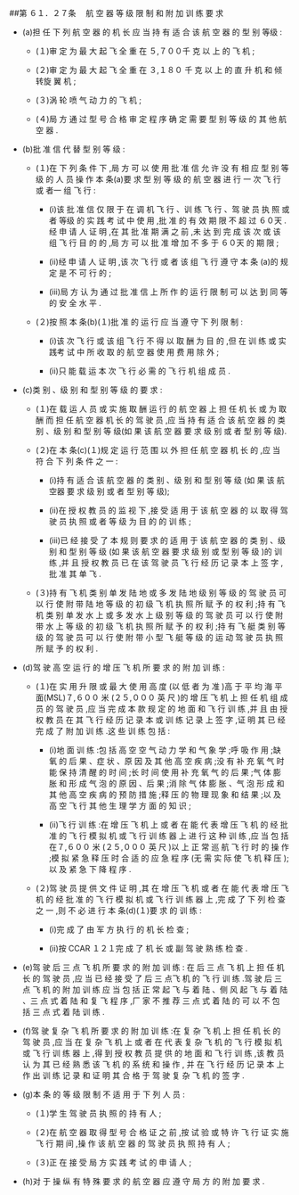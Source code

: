 ##第 ６１．２７条 　航 空 器 等 级 限 制 和 附 加 训 练 要 求

- (a)担 任 下 列 航 空 器 的 机 长 应 当 持 有 适 合 该 航 空 器 的 型 别 等级 :

  + (１)审 定 为 最 大 起 飞 全 重 在 ５,７００千 克 以 上 的 飞 机 ; 

  + (２)审 定 为 最 大 起 飞 全 重 在 ３,１８０ 千 克 以 上 的 直 升 机 和 倾 转旋 翼 机 ;

  + (３)涡 轮 喷 气 动 力 的 飞 机 ; 

  + (４)局 方 通 过 型 号 合 格 审 定 程 序 确 定 需 要 型 别 等 级 的 其 他 航空 器 . 

- (b)批 准 信 代 替 型 别 等 级 : 

  + (１)在 下 列 条 件 下 ,局 方 可 以 使 用 批 准 信 允 许 没 有 相 应 型 别 等级 的 人 员 操 作 本 条(a)要 求 型 别 等 级 的 航 空 器 进 行 一 次 飞 行 或 者一 组 飞 行 :

    * (i)该 批 准 信 仅 限 于 在 调 机 飞 行 、训 练 飞 行 、驾 驶 员 执 照 或 者 等级 的 实 践 考 试 中 使 用 ,批 准 的 有 效 期 限 不 超 过 ６０天 .经 申 请 人 证 明 ,在 其 批 准 期 满 之 前 ,未 达 到 完 成 该 次 或 该 组 飞 行 目 的 的 ,局 方 可 以 批 准 增 加 不 多 于 ６０天 的 期 限 ;

    * (ii)经 申 请 人 证 明 ,该 次 飞 行 或 者 该 组 飞 行 遵 守 本 条 (a)的 规 定 是 不 可 行 的 ;

    * (iii)局 方 认 为 通 过 批 准 信 上 所 作 的 运 行 限 制 可 以 达 到 同 等 的 安 全 水 平 .

  + (２)按 照 本 条(b)(１)批 准 的 运 行 应 当 遵 守 下 列 限 制 : 

    * (i)该 次 飞 行 或 该 组 飞 行 不 得 以 取 酬 为 目 的 ,但 在 训 练 或 实 践考 试 中 所 收 取 的 航 空 器 使 用 费 用 除 外 ; 

    * (ii)只 能 载 运 本 次 飞 行 必 需 的 飞 行 机 组 成 员 . 

- (c)类 别 、级 别 和 型 别 等 级 的 要 求 : 

  + (１)在 载 运 人 员 或 实 施 取 酬 运 行 的 航 空 器 上 担 任 机 长 或 为 取酬 而 担 任 航 空 器 机 长 的 驾 驶 员 ,应 当 持 有 适 合 该 航 空 器 的 类 别 、级 别 和 型 别 等 级(如 果 该 航 空 器 要 求 级 别 或 者 型 别 等 级).

  + (２)在 本 条(c)(１)规 定 运 行 范 围 以 外 担 任 航 空 器 机 长 的 ,应 当 符 合 下 列 条 件 之 一 :

    * (i)持 有 适 合 该 航 空 器 的 类 别 、级 别 和 型 别 等 级 (如 果 该 航 空器 要 求 级 别 或 者 型 别 等 级);

    * (ii)在 授 权 教 员 的 监 视 下 ,接 受 适 用 于 该 航 空 器 的 以 取 得 驾驶 员 执 照 或 者 等 级 为 目 的 的 训 练 ;

    * (iii)已 经 接 受 了 本 规 则 要 求 的 适 用 于 该 航 空 器 的 类 别 、级 别 和 型 别 等 级 (如 果 该 航 空 器 要 求 级 别 或 型 别 等 级 )的 训 练 ,并 且 授 权 教 员 已 在 该 驾 驶 员 飞 行 经 历 记 录 本 上 签 字 ,批 准 其 单 飞 .

  + (３)持 有 飞 机 类 别 单 发 陆 地 或 多 发 陆 地 级 别 等 级 的 驾 驶 员 可 以 行 使 附 带 陆 地 等 级 的 初 级 飞 机 执 照 所 赋 予 的 权 利 ;持 有 飞 机 类 别 单 发 水 上 或 多 发 水 上 级 别 等 级 的 驾 驶 员 可 以 行 使 附 带 水 上 等 级 的 初 级 飞 机 执 照 所 赋 予 的 权 利 ;持 有 飞 艇 类 别 等 级 的 驾 驶 员 可 以 行 使 附 带 小 型 飞 艇 等 级 的 运 动 驾 驶 员 执 照 所 赋 予 的 权 利 .

- (d)驾 驶 高 空 运 行 的 增 压 飞 机 所 要 求 的 附 加 训 练 : 

  + (１)在 实 用 升 限 或 最 大 使 用 高 度 (以 低 者 为 准 )高 于 平 均 海 平面(MSL)７,６００ 米 (２５,０００ 英 尺 )的 增 压 飞 机 上 担 任 机 组 成 员 的 驾 驶 员 ,应 当 完 成 本 款 规 定 的 地 面 和 飞 行 训 练 ,并 且 由 授 权 教 员 在 其 飞 行 经 历 记 录 本 或 训 练 记 录 上 签 字 ,证 明 其 已 经 完 成 了 附 加 训 练 .这 些 训 练 包 括 :

    * (i)地 面 训 练 :包 括 高 空 空 气 动 力 学 和 气 象 学 ;呼 吸 作 用 ;缺 氧 的 后 果 、症 状 、原 因 及 其 他 高 空 疾 病 ;没 有 补 充 氧 气 时 能 保 持 清 醒 的 时 间 ;长 时 间 使 用 补 充 氧 气 的 后 果 ;气 体 膨 胀 和 形 成 气 泡 的 原 因 、后 果 ;消 除 气 体 膨 胀 、气 泡 形 成 和 其 他 高 空 疾 病 的 预 防 措 施 ;释 压 的 物 理 现 象 和 结 果 ;以 及 高 空 飞 行 其 他 生 理 学 方 面 的 知 识 ;

    * (ii)飞 行 训 练 :在 增 压 飞 机 上 或 者 在 能 代 表 增 压 飞 机 的 经 批准 的 飞 行 模 拟 机 或 飞 行 训 练 器 上 进 行 这 种 训 练 ,应 当 包 括 在７,６００ 米 (２５,０００ 英 尺 )以 上 正 常 巡 航 飞 行 时 的 操 作 ;模 拟 紧 急 释 压 时 合 适 的 应 急 程 序 (无 需 实 际 使 飞 机 释 压 );以 及 紧 急 下 降 程 序 .

  + (２)驾 驶 员 提 供 文 件 证 明 ,其 在 增 压 飞 机 或 者 在 能 代 表 增 压 飞机 的 经 批 准 的 飞 行 模 拟 机 或 飞 行 训 练 器 上 ,完 成 了 下 列 检 查 之 一 ,则 不 必 进 行 本 条(d)(１)要 求 的 训 练 : 

    * (i)完 成 了 由 军 方 执 行 的 机 长 检 查 ;

    * (ii)按 CCAR １２１完 成 了 机 长 或 副 驾 驶 熟 练 检 查 . 

- (e)驾 驶 后 三 点 飞 机 所 要 求 的 附 加 训 练 : 在 后 三 点 飞 机 上 担 任 机 长 的 驾 驶 员 ,应 当 已 经 接 受 了 后 三 点飞 机 的 飞 行 训 练 .驾 驶 后 三 点 飞 机 的 附 加 训 练 应 当 包 括 正 常 起 飞 与 着 陆 、侧 风 起 飞 与 着 陆 、三 点 式 着 陆 和 复 飞 程 序 ,厂 家 不 推 荐 三 点 式 着 陆 的 可 以 不 包 括 三 点 式 着 陆 训 练 .

- (f)驾 驶 复 杂 飞 机 所 要 求 的 附 加 训 练 :在 复 杂 飞 机 上 担 任 机 长 的 驾 驶 员 ,应 当 在 复 杂 飞 机 上 或 者 在 代 表 复 杂 飞 机 的 飞 行 模 拟 机 或 飞 行 训 练 器 上 ,得 到 授 权 教 员 提 供 的 地 面 和 飞 行 训 练 ,该 教 员 认 为 其 已 经 熟 悉 该 飞 机 的 系 统 和 操 作 , 并 在 飞 行 经 历 记 录 本 上 作 出 训 练 记 录 和 证 明 其 合 格 于 驾 驶 复 杂 飞 机 的 签 字 .

- (g)本 条 的 等 级 限 制 不 适 用 于 下 列 人 员 : 

  + (１)学 生 驾 驶 员 执 照 的 持 有 人 ;

  + (２)在 航 空 器 取 得 型 号 合 格 证 之 前 ,按 试 验 或 特 许 飞 行 证 实 施飞 行 期 间 ,操 作 该 航 空 器 的 驾 驶 员 执 照 持 有 人  ;

  + (３)正 在 接 受 局 方 实 践 考 试 的 申 请 人 ; 

- (h)对 于 操 纵 有 特 殊 要 求 的 航 空 器 应 遵 守 局 方 的 附 加 要 求 . 